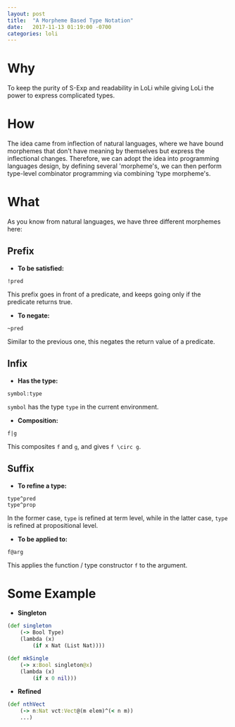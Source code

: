 ```yaml
---
layout: post
title:  "A Morpheme Based Type Notation"
date:   2017-11-13 01:19:00 -0700
categories: loli
---
```


# Why
To keep the purity of S-Exp and readability in LoLi while giving LoLi the power to express complicated types.

# How
The idea came from inflection of natural languages, where we have bound morphemes that don't have meaning by themselves but express the inflectional changes. Therefore, we can adopt the idea into programming languages design, by defining several 'morpheme's, we can then perform type-level combinator programming via combining 'type morpheme's.

# What
As you know from natural languages, we have three different morphemes here:
## Prefix
- **To be satisfied:**
```
!pred
```
This prefix goes in front of a predicate, and keeps going only if the predicate returns true.

- **To negate:**
```
~pred
```
Similar to the previous one, this negates the return value of a predicate.

## Infix
- **Has the type:**
```
symbol:type
```
`symbol` has the type `type` in the current environment.

- **Composition:**
```
f|g
```
This composites `f` and `g`, and gives `f \circ g`.

## Suffix
- **To refine a type:**
```
type^pred
type^prop
```
In the former case, `type` is refined at term level, while in the latter case, `type` is refined at propositional level.

- **To be applied to:**
```
f@arg
```
This applies the function / type constructor `f` to the argument.

# Some Example
- **Singleton**

```clojure
(def singleton
    (-> Bool Type)
    (lambda (x)
        (if x Nat (List Nat))))

(def mkSingle
    (-> x:Bool singleton@x)
    (lambda (x)
        (if x 0 nil)))
```

- **Refined**

```clojure
(def nthVect
    (-> n:Nat vct:Vect@(m elem)^(< n m))
    ...)
```

